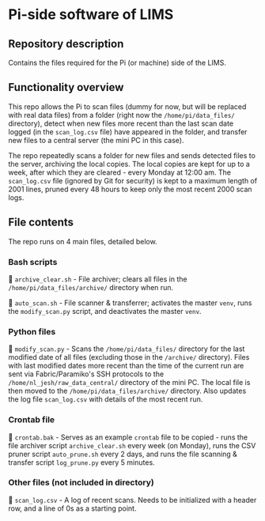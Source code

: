 # Pi-side software of LIMS

## Repository description 
Contains the files required for the Pi (or machine) side of the LIMS. 


## Functionality overview
This repo allows the Pi to scan files (dummy for now, but will be replaced with real data files) from a folder (right now the `/home/pi/data_files/` directory), detect when new files more recent than the last scan date logged (in the `scan_log.csv` file) have appeared in the folder,
and transfer new files to a central server (the mini PC in this case).

The repo repeatedly scans a folder for new files and sends detected files to the server, archiving the local copies. The local copies are kept for up to a week, after which they are cleared - every Monday at 12:00 am. 
The `scan_log.csv` file (ignored by Git for security) is kept to a maximum length of 2001 lines, pruned every 48 hours to keep only the most recent 2000 scan logs.


## File contents
The repo runs on 4 main files, detailed below.


### Bash scripts
📄 `archive_clear.sh` - File archiver; clears all files in the `/home/pi/data_files/archive/` directory when run.

📄 `auto_scan.sh` - File scanner & transferrer; activates the master `venv`, runs the `modify_scan.py` script, and deactivates the master `venv`.


### Python files
📄 `modify_scan.py` - Scans the `/home/pi/data_files/` directory for the last modified date of all files (excluding those in the `/archive/` directory). 
Files with last modified dates more recent than the time of the current run are sent via Fabric/Paramiko's SSH protocols to the `/home/nl_jesh/raw_data_central/` directory of the mini PC. 
The local file is then moved to the `/home/pi/data_files/archive/` directory. Also updates the log file `scan_log.csv` with details of the most recent run.


### Crontab file
📄 `crontab.bak` - Serves as an example `crontab` file to be copied - runs the file archiver script `archive_clear.sh` every week (on Monday), runs the CSV pruner script `auto_prune.sh` every 2 days, 
and runs the file scanning & transfer script `log_prune.py` every 5 minutes.

### Other files (not included in directory)
📄 `scan_log.csv` - A log of recent scans. Needs to be initialized with a header row, and a line of 0s as a starting point. 
